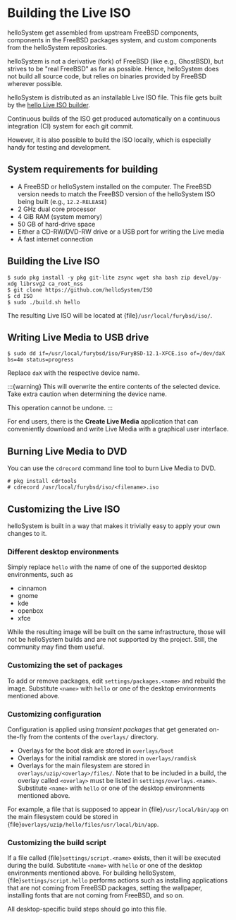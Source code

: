 # Building the Live ISO

helloSystem get assembled from upstream FreeBSD components, components in the FreeBSD packages system, and custom components from the helloSystem repositories.

helloSystem is not a derivative (fork) of FreeBSD (like e.g., GhostBSD), but strives to be "real FreeBSD" as far as possible. Hence, helloSystem does not build all source code, but relies on binaries provided by FreeBSD wherever possible.

helloSystem is distributed as an installable Live ISO file. This file gets built by the [hello Live ISO builder](https://github.com/helloSystem/ISO).

Continuous builds of the ISO get produced automatically on a continuous integration (CI) system for each git commit.

However, it is also possible to build the ISO locally, which is especially handy for testing and development.

## System requirements for building

* A FreeBSD or helloSystem installed on the computer. The FreeBSD version needs to match the FreeBSD version of the helloSystem ISO being built (e.g., `12.2-RELEASE`)
* 2 GHz dual core processor
* 4 GiB RAM (system memory)
* 50 GB of hard-drive space
* Either a CD-RW/DVD-RW drive or a USB port for writing the Live media
* A fast internet connection

## Building the Live ISO

```console
$ sudo pkg install -y pkg git-lite zsync wget sha bash zip devel/py-xdg librsvg2 ca_root_nss
$ git clone https://github.com/helloSystem/ISO
$ cd ISO
$ sudo ./build.sh hello
```

The resulting Live ISO will be located at {file}`/usr/local/furybsd/iso/`.

## Writing Live Media to USB drive

```console
$ sudo dd if=/usr/local/furybsd/iso/FuryBSD-12.1-XFCE.iso of=/dev/daX bs=4m status=progress
```

Replace `daX` with the respective device name.

:::{warning}
This will overwrite the entire contents of the selected device. Take extra caution when determining the device name.

This operation cannot be undone.
:::

For end users, there is the __Create Live Media__ application that can conveniently download and write Live Media with a graphical user interface.

## Burning Live Media to DVD

You can use the `cdrecord` command line tool to burn Live Media to DVD.

```console
# pkg install cdrtools
# cdrecord /usr/local/furybsd/iso/<filename>.iso
```

## Customizing the Live ISO

helloSystem is built in a way that makes it trivially easy to apply your own changes to it.

### Different desktop environments

Simply replace `hello` with the name of one of the supported desktop environments, such as

* cinnamon
* gnome
* kde
* openbox
* xfce

While the resulting image will be built on the same infrastructure, those will not be helloSystem builds and are not supported by the project. Still, the community may find them useful.

### Customizing the set of packages

To add or remove packages, edit `settings/packages.<name>` and rebuild the image. Substitute `<name>` with `hello` or one of the desktop environments mentioned above.

### Customizing configuration

Configuration is applied using _transient packages_ that get generated on-the-fly from the contents of the `overlays/` directory.

* Overlays for the boot disk are stored in `overlays/boot`
* Overlays for the initial ramdisk are stored in `overlays/ramdisk`
* Overlays for the main filesystem are stored in `overlays/uzip/<overlay>/files/`. Note that to be included in a build, the overlay called `<overlay>` must be listed in `settings/overlays.<name>`. Substitute `<name>` with `hello` or one of the desktop environments mentioned above.

For example, a file that is supposed to appear in {file}`/usr/local/bin/app` on the main filesystem could be stored in {file}`overlays/uzip/hello/files/usr/local/bin/app`.

### Customizing the build script

If a file called {file}`settings/script.<name>` exists, then it will be executed during the build. Substitute `<name>` with `hello` or one of the desktop environments mentioned above. For building helloSystem, {file}`settings/script.hello` performs actions such as installing applications that are not coming from FreeBSD packages, setting the wallpaper, installing fonts that are not coming from FreeBSD, and so on.

All desktop-specific build steps should go into this file.
